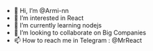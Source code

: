 - 👋 Hi, I’m @Armi-nn                           
- 👀 I’m interested in React                                             
- 🌱 I’m currently learning nodejs                                    
- 💞️ I’m looking to collaborate on Big Companies                                            
- 📫 How to reach me in Telegram : @MrReact                                
<!--- 
Armi-nn/Armi-nn is a ✨ special ✨ repository because its `README.md` (this file) appears on your GitHub profile.
You can click the Preview link to take a look at your changes.
--->
